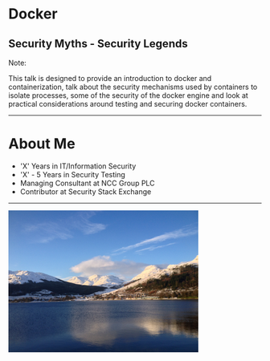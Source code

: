 # Docker

## Security Myths - Security Legends

Note:

This talk is designed to provide an introduction to docker and containerization, talk about the security mechanisms used by containers to isolate processes, some of the security of the docker engine and look at practical considerations around testing and securing docker containers.

---

# About Me

 - 'X' Years in IT/Information Security
 - 'X' - 5 Years in Security Testing
 - Managing Consultant at NCC Group PLC
 - Contributor at Security Stack Exchange

---

<img src="/images/home.jpg" width="75%"/>
